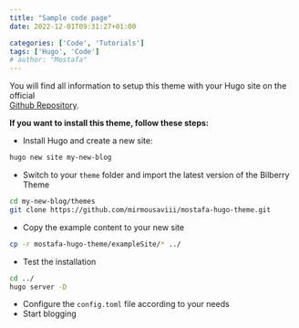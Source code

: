 ```yaml
---
title: "Sample code page"
date: 2022-12-01T09:31:27+01:00

categories: ['Code', 'Tutorials']
tags: ['Hugo', 'Code']
# author: "Mostafa"
---
```

You will find all information to setup this theme with your Hugo site
on the official <br> [Github Repository](https://github.com/mirmousaviii/mostafa-hugo-theme).

<!--more-->

__If you want to install this theme, follow these steps:__

- Install Hugo and create a new site:

```bash
hugo new site my-new-blog
```

- Switch to your `theme` folder and import the latest version of the Bilberry Theme

```bash
cd my-new-blog/themes
git clone https://github.com/mirmousaviii/mostafa-hugo-theme.git
```

- Copy the example content to your new site

```bash
cp -r mostafa-hugo-theme/exampleSite/* ../
```

- Test the installation

```bash
cd ../
hugo server -D
```

- Configure the `config.toml` file according to your needs
- Start blogging
